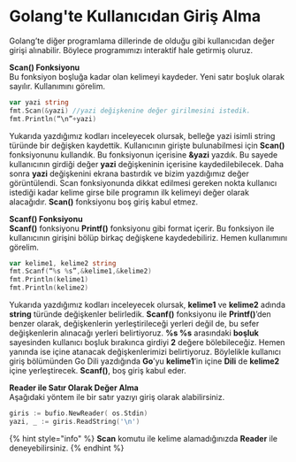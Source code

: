 # Golang'te Kullanıcıdan Giriş Alma

Golang’te diğer programlama dillerinde de olduğu gibi kullanıcıdan değer girişi alınabilir. Böylece programımızı interaktif hale getirmiş oluruz.

  
**Scan\(\) Fonksiyonu**  
Bu fonksiyon boşluğa kadar olan kelimeyi kaydeder. Yeni satır boşluk olarak sayılır. Kullanımını görelim.

```go
var yazi string
fmt.Scan(&yazi) //yazi değişkenine değer girilmesini istedik.
fmt.Println(“\n”+yazi)
```

Yukarıda yazdığımız kodları inceleyecek olursak, belleğe yazi isimli string türünde bir değişken kaydettik. Kullanıcının girişte bulunabilmesi için **Scan\(\)** fonksiyonunu kullandık. Bu fonksiyonun içerisine **&yazi** yazdık. Bu sayede kullanıcının girdiği değer **yazi** değişkeninin içerisine kaydedilebilecek. Daha sonra **yazi** değişkenini ekrana bastırdık ve bizim yazdığımız değer görüntülendi. Scan fonksiyonunda dikkat edilmesi gereken nokta kullanıcı istediği kadar kelime girse bile programın ilk kelimeyi değer olarak alacağıdır. **Scan\(\)** fonksiyonu boş giriş kabul etmez.

**Scanf\(\) Fonksiyonu**  
**Scanf\(\)** fonksiyonu **Printf\(\)** fonksiyonu gibi format içerir. Bu fonksiyon ile kullanıcının girişini bölüp birkaç değişkene kaydedebiliriz. Hemen kullanımını görelim.

```go
var kelime1, kelime2 string
fmt.Scanf(“%s %s”,&kelime1,&kelime2)
fmt.Println(kelime1)
fmt.Println(kelime2)
```

Yukarıda yazdığımız kodları inceleyecek olursak, **kelime1** ve **kelime2** adında **string** türünde değişkenler belirledik. **Scanf\(\)** fonksiyonu ile **Printf\(\)**’den benzer olarak, değişkenlerin yerleştirileceği yerleri değil de, bu sefer değişkenlerin alınacağı yerleri belirtiyoruz. **%s %s** arasındaki **boşluk** sayesinden kullanıcı boşluk bırakınca girdiyi **2** değere bölebileceğiz. Hemen yanında ise içine atanacak değişkenlerimizi belirtiyoruz. Böylelikle kullanıcı giriş bölümünden Go Dili yazdığında **Go**’yu **kelime1**’in içine **Dili** de **kelime2** içine yerleştirecek. **Scanf\(\)**, boş giriş kabul eder.

**Reader ile Satır Olarak Değer Alma**  
Aşağıdaki yöntem ile bir satır yazıyı giriş olarak alabilirsiniz.

```go
giris := bufio.NewReader( os.Stdin)
yazi, _ := giris.ReadString('\n')
```

{% hint style="info" %}
**Scan** komutu ile kelime alamadığınızda **Reader** ile deneyebilirsiniz.
{% endhint %}

